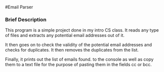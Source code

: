 #Email Parser

### Brief Description
This program is a simple project done in my intro CS class. It reads any type of files and extracts any potential email addresses out of it.

It then goes on to check the validity of the potential email addresses and checks for duplicates. It then removes the duplicates from the list.

Finally, it prints out the list of emails found. to the console as well as copy them to a text file for the purpose of pasting them in the fields cc or bcc.